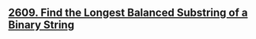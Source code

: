 ## [2609. Find the Longest Balanced Substring of a Binary String](https://leetcode.com/contest/weekly-contest-339/problems/find-the-longest-balanced-substring-of-a-binary-string/)